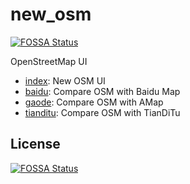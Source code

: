 # new_osm
[![FOSSA Status](https://app.fossa.com/api/projects/git%2Bgithub.com%2FLaoshuBaby%2FOSMChina-NextOSM.svg?type=shield)](https://app.fossa.com/projects/git%2Bgithub.com%2FLaoshuBaby%2FOSMChina-NextOSM?ref=badge_shield)

OpenStreetMap UI

- [index](https://alexandermisel.github.io/new_osm/): New OSM UI
- [baidu](https://alexandermisel.github.io/new_osm/baidu): Compare OSM with Baidu Map
- [gaode](https://alexandermisel.github.io/new_osm/gaode): Compare OSM with AMap
- [tianditu](https://alexandermisel.github.io/new_osm/tianditu): Compare OSM with TianDiTu


## License
[![FOSSA Status](https://app.fossa.com/api/projects/git%2Bgithub.com%2FLaoshuBaby%2FOSMChina-NextOSM.svg?type=large)](https://app.fossa.com/projects/git%2Bgithub.com%2FLaoshuBaby%2FOSMChina-NextOSM?ref=badge_large)